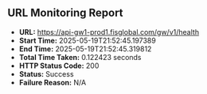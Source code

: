## URL Monitoring Report

- **URL:** https://api-gw1-prod1.fisglobal.com/gw/v1/health
- **Start Time:** 2025-05-19T21:52:45.197389
- **End Time:** 2025-05-19T21:52:45.319812
- **Total Time Taken:** 0.122423 seconds
- **HTTP Status Code:** 200
- **Status:** Success
- **Failure Reason:** N/A
